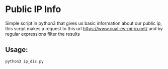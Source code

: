 # Public IP Info
Simple script in python3 that gives us basic information about our public ip, this script makes a request to this url https://www.cual-es-mi-ip.net/ and by regular expressions filter the results

## Usage:
```
python3 ip_dis.py
```
